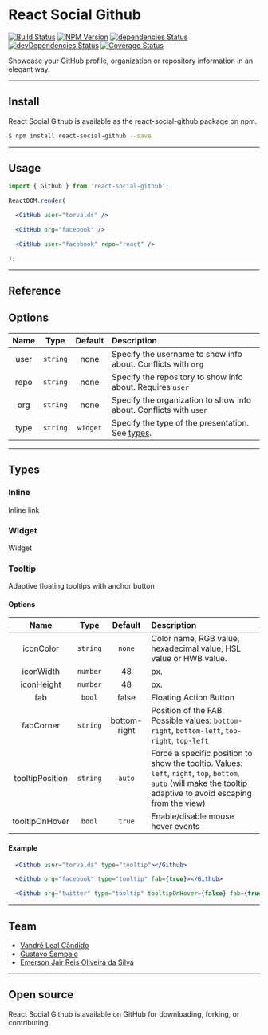 # React Social Github
[![Build Status](https://travis-ci.org/vandreleal/react-social-github.svg)](https://travis-ci.org/vandreleal/react-social-github)
[![NPM Version](https://badge.fury.io/js/react-social-github.svg)](http://badge.fury.io/js/react-social-github)
[![dependencies Status](https://david-dm.org/vandreleal/react-social-github/status.svg)](https://david-dm.org/vandreleal/react-social-github)
[![devDependencies Status](https://david-dm.org/vandreleal/react-social-github/dev-status.svg)](https://david-dm.org/vandreleal/react-social-github?type=dev)
[![Coverage Status](https://coveralls.io/repos/github/vandreleal/react-social-github/badge.svg?branch=master)](https://coveralls.io/github/vandreleal/react-social-github?branch=master)

Showcase your GitHub profile, organization or repository information in an elegant way.

---

## Install
React Social Github is available as the react-social-github package on npm.
```sh
$ npm install react-social-github --save
```
---

## Usage
```jsx
import { Github } from 'react-social-github';

ReactDOM.render(

  <GitHub user="torvalds" />

  <GitHub org="facebook" />

  <GitHub user="facebook" repo="react" />

);
```
---

## Reference

## Options

Name | Type | Default | Description
:---: | :---: | :---: | :---
user | `string` | none | Specify the username to show info about. Conflicts with `org`
repo | `string` | none | Specify the repository to show info about. Requires `user`
org | `string` | none | Specify the organization to show info about. Conflicts with `user`
type | `string` | `widget` | Specify the type of the presentation. See [types](#Types).

---

## Types

### Inline

Inline link

### Widget

Widget

### Tooltip

Adaptive floating tooltips with anchor button

#### Options

Name | Type | Default | Description
:---: | :---: | :---: | :---
iconColor | `string` | `none` | Color name, RGB value, hexadecimal value, HSL value or HWB value.
iconWidth | `number` | 48 | px.
iconHeight | `number` | 48 | px.
fab | `bool` | false | Floating Action Button
fabCorner | `string` | bottom-right | Position of the FAB. Possible values: `bottom-right`, `bottom-left`, `top-right`, `top-left`
tooltipPosition | `string` | `auto` | Force a specific position to show the tooltip. Values: `left`, `right`, `top`, `bottom`, `auto` (will make the tooltip adaptive to avoid escaping from the view)
tooltipOnHover | `bool` | `true` | Enable/disable mouse hover events

#### Example

```jsx
  <Github user="torvalds" type="tooltip"></Github>

  <Github org="facebook" type="tooltip" fab={true}></Github>

  <Github org="twitter" type="tooltip" tooltipOnHover={false} fab={true} fabCorner="bottom-left" iconColor="orange" iconWidth={48} iconHeight={48}></Github>
```

---

## Team
+ [Vandré Leal Cândido](https://github.com/vandreleal)
+ [Gustavo Sampaio](https://github.com/GustavoKatel)
+ [Emerson Jair Reis Oliveira da Silva](https://github.com/dungahk)

---

## Open source

React Social Github is available on GitHub for downloading, forking, or contributing.
